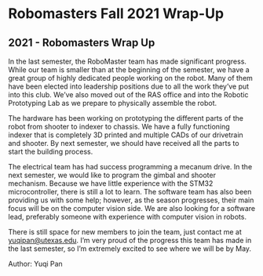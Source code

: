 # Robomasters Fall 2021 Wrap-Up
## 2021 - Robomasters Wrap Up

In the last semester, the RoboMaster team has made significant progress. <!--more-->While our team is smaller than at the beginning of the semester, we have a great group of highly dedicated people working on the robot. Many of them have been elected into leadership positions due to all the work they’ve put into this club. We’ve also moved out of the RAS office and into the Robotic Prototyping Lab as we prepare to physically assemble the robot.

The hardware has been working on prototyping the different parts of the robot from shooter to indexer to chassis. We have a fully functioning indexer that is completely 3D printed and multiple CADs of our drivetrain and shooter. By next semester, we should have received all the parts to start the building process. 

The electrical team has had success programming a mecanum drive. In the next semester, we would like to program the gimbal and shooter mechanism. Because we have little experience with the STM32 microcontroller, there is still a lot to learn. The software team has also been providing us with some help; however, as the season progresses, their main focus will be on the computer vision side. We are also looking for a software lead, preferably someone with experience with computer vision in robots. 

There is still space for new members to join the team, just contact me at [yuqipan@utexas.edu](mailto:yuqipan@utexas.edu). I’m very proud of the progress this team has made in the last semester, so I’m extremely excited to see where we will be by May. 

Author: Yuqi Pan